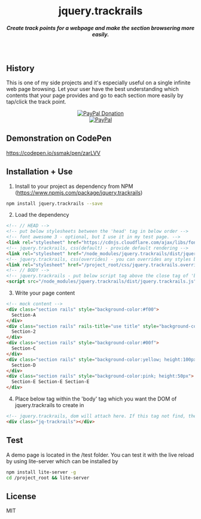 <h1 align="center">jquery.trackrails</h1>

<h5 align="center">Create track points for a webpage and make the section browsering more easily.</h5>

<br />

## History
This is one of my side projects and it's especially useful on a single infinite web page browsing. Let your user have the best understanding which contents that your page provides and go to each section more easily by tap/click the track point.

<div align="center">
  <a href="https://paypal.me/ssmak">
    <img src="https://img.shields.io/badge/Donate-PayPal-green.svg" alt="PayPal Donation" />
  </a>
  <br />
  <a href="https://paypal.me/ssmak">
    <img src="https://www.paypalobjects.com/webstatic/mktg/logo/AM_mc_vs_dc_ae.jpg" alt="PayPal" />
  </a>
</div>

## Demonstration on CodePen
https://codepen.io/ssmak/pen/zarLVV

## Installation + Use
1. Install to your project as dependency from NPM (https://www.npmjs.com/package/jquery.trackrails)
``` bash
npm install jquery.trackrails --save
```
2. Load the dependency
``` html
<!-- // HEAD -->
<!-- put below stylesheets between the 'head' tag in below order -->
<!-- font awesome 3 - optional, but I use it in my test page. -->
<link rel="stylesheet" href="https://cdnjs.cloudflare.com/ajax/libs/font-awesome/4.7.0/css/font-awesome.min.css">
<!-- jquery.trackrails, css(default) - provide default rendering -->
<link rel="stylesheet" href="/node_modules/jquery.trackrails/dist/jquery.trackrails.min.css">
<!-- jquery.trackrails, css(overrides) - you can overrides any styles by your own -->
<link rel="stylesheet" href="/project_root/css/jquery.trackrails.overrides.css">
<!-- // BODY -->
<!-- jquery.trackrails - put below script tag above the close tag of 'body' -->
<script src="/node_modules/jquery.trackrails/dist/jquery.trackrails.js" rails-easing="easeOutExpo" rails-duration="2000"></script>
```
3. Write your page content
``` html
<!-- mock content -->
<div class="section rails" style="background-color:#f00">
  Section-A
</div>
<div class="section rails" rails-title="use title" style="background-color:#0f0">
  Section-2
</div>
<div class="section rails" style="background-color:#00f">
  Section-C
</div>
<div class="section rails" style="background-color:yellow; height:100px">
  Section-D
</div>
<div class="section rails" style="background-color:pink; height:50px">
  Section-E Section-E Section-E
</div>
```
4. Place below tag within the 'body' tag which you want the DOM of jquery.trackrails to create in
``` html
<!-- jquery.trackrails, dom will attach here. If this tag not find, the DOM will append as a child to the 'body' tag -->
<div class="jq-trackrails"></div>
```

## Test
A demo page is located in the /test folder. You can test it with the live reload by using lite-server which can be installed by
``` bash
npm install lite-server -g
cd /project_root && lite-server
```

## License
MIT
